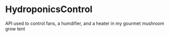 # HydroponicsControl

API used to control fans, a humdifier, and a heater in my gourmet mushroom grow tent
